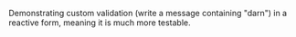 Demonstrating custom validation (write a message containing "darn") in a reactive form, meaning it is much more testable.